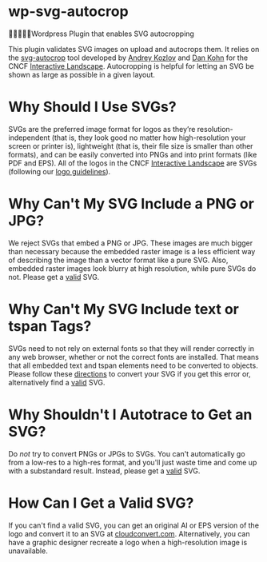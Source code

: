 # wp-svg-autocrop
📰🔌🔳🚗🌽Wordpress Plugin that enables SVG autocropping

This plugin validates SVG images on upload and autocrops them. It relies on the [svg-autocrop](https://github.com/cncf/svg-autocrop#svg-autocrop) tool developed by [Andrey Kozlov](https://github.com/andreykozlov1984) and [Dan Kohn](https://www.dankohn.com) for the CNCF [Interactive Landscape](https://landscape.cncf.io/). Autocropping is helpful for letting an SVG be shown as large as possible in a given layout.

# Why Should I Use SVGs?

SVGs are the preferred image format for logos as they’re resolution-independent (that is, they look good no matter how high-resolution your screen or printer is), lightweight (that is, their file size is smaller than other formats), and can be easily converted into PNGs and into print formats (like PDF and EPS). All of the logos in the CNCF [Interactive Landscape](https://landscape.cncf.io/) are SVGs (following our [logo guidelines](https://github.com/cncf/landscape#logos)).

# Why Can't My SVG Include a PNG or JPG?

We reject SVGs that embed a PNG or JPG. These images are much bigger than necessary because the embedded raster image is a less efficient way of describing the image than a vector format like a pure SVG. Also, embedded raster images look blurry at high resolution, while pure SVGs do not. Please get a [valid](#how-can-i-get-a-valid-svg) SVG.

# Why Can't My SVG Include text or tspan Tags?

SVGs need to not rely on external fonts so that they will render correctly in any web browser, whether or not the correct fonts are installed. That means that all embedded text and tspan elements need to be converted to objects. Please follow these [directions](https://github.com/cncf/landscapeapp#svgs-cant-include-text) to convert your SVG if you get this error or, alternatively find a [valid](#how-can-i-get-a-valid-svg) SVG.

# Why Shouldn't I Autotrace to Get an SVG?

Do *not* try to convert PNGs or JPGs to SVGs. You can't automatically go from a low-res to a high-res format, and you'll just waste time and come up with a substandard result. Instead, please get a [valid](#how-can-i-get-a-valid-svg) SVG.

# How Can I Get a Valid SVG?

If you can't find a valid SVG, you can get an original AI or EPS version of the logo and convert it to an SVG at [cloudconvert.com](https://cloudconvert.com). Alternatively, you can have a graphic designer recreate a logo when a high-resolution image is unavailable.
